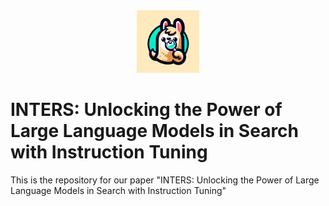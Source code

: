 <div align=center>
<img src="https://github.com/DaoD/INTERS/blob/main/logo1.jpg" width="100px">
</div>

# INTERS: Unlocking the Power of Large Language Models in Search with Instruction Tuning
This is the repository for our paper "INTERS: Unlocking the Power of Large Language Models in Search with Instruction Tuning"
